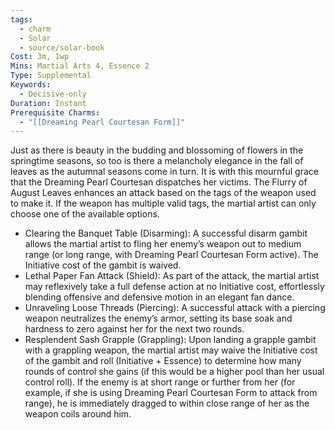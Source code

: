 ```yaml
---
tags:
  - charm
  - Solar
  - source/solar-book
Cost: 3m, 1wp
Mins: Martial Arts 4, Essence 2
Type: Supplemental
Keywords:
  - Decisive-only
Duration: Instant
Prerequisite Charms:
  - "[[Dreaming Pearl Courtesan Form]]"
---
```

Just as there is beauty in the budding and blossoming of flowers in the springtime seasons, so too is there a melancholy elegance in the fall of leaves as the autumnal seasons come in turn. It is with this mournful grace that the Dreaming Pearl Courtesan dispatches her victims. The Flurry of August Leaves enhances an attack based on the tags of the weapon used to make it. If the weapon has multiple valid tags, the martial artist can only choose one of the available options.
- Clearing the Banquet Table (Disarming): A successful disarm gambit allows the martial artist to fling her enemy’s weapon out to medium range (or long range, with Dreaming Pearl Courtesan Form active). The Initiative cost of the gambit is waived. 
- Lethal Paper Fan Attack (Shield): As part of the attack, the martial artist may reflexively take a full defense action at no Initiative cost, effortlessly blending offensive and defensive motion in an elegant fan dance. 
- Unraveling Loose Threads (Piercing): A successful attack with a piercing weapon neutralizes the enemy’s armor, setting its base soak and hardness to zero against her for the next two rounds. 
- Resplendent Sash Grapple (Grappling): Upon landing a grapple gambit with a grappling weapon, the martial artist may waive the Initiative cost of the gambit and roll (Initiative + Essence) to determine how many rounds of control she gains (if this would be a higher pool than her usual control roll). If the enemy is at short range or further from her (for example, if she is using Dreaming Pearl Courtesan Form to attack from range), he is immediately dragged to within close range of her as the weapon coils around him.